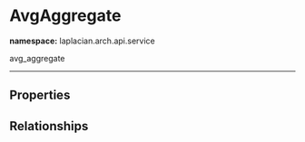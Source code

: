 # **AvgAggregate**
**namespace:** laplacian.arch.api.service

avg_aggregate



---

## Properties

## Relationships
